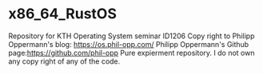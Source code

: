 # x86_64_RustOS
Repository for KTH Operating System seminar ID1206
Copy right to Philipp Oppermann's blog: https://os.phil-opp.com/
Philipp Oppermann's Github page:https://github.com/phil-opp
Pure expierment repository. I do not own any copy right of any of the code. 
